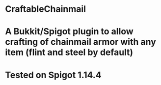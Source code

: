# CraftableChainmail
# A Bukkit/Spigot plugin to allow crafting of chainmail armor with any item (flint and steel by default)
# Tested on Spigot 1.14.4
